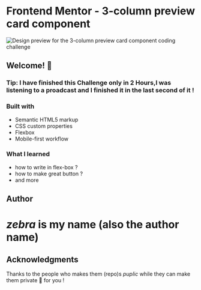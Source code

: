 # Frontend Mentor - 3-column preview card component

![Design preview for the 3-column preview card component coding challenge](https://github.com/zebra-not-donkey/3-column-preview-card-component-main/blob/main/design/Screenshot_10.png)

## Welcome! 👋

### Tip: I have finished this Challenge only in 2 Hours,I was listening to a proadcast and I finished it in the last second of it !
### Built with

- Semantic HTML5 markup
- CSS custom properties
- Flexbox
- Mobile-first workflow

### What I learned
 - how to write in flex-box ?
 - how to make great button ?
 - and more

## Author
# *zebra* is my name (also the author name)

## Acknowledgments
Thanks to the people who makes them (repo)s *puplic* while they can make them private 🚀 for you !

 
